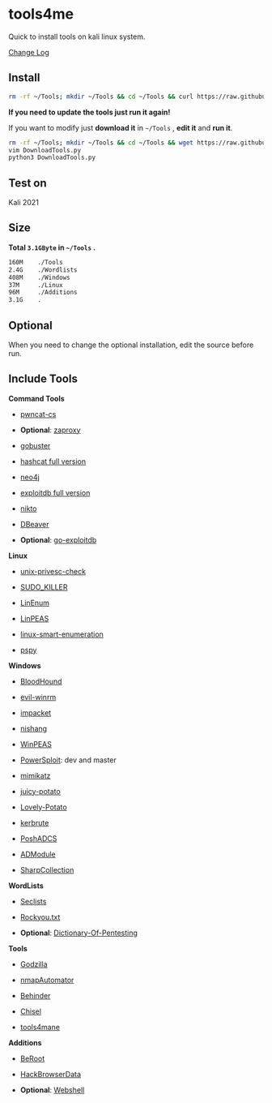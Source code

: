 # tools4me

Quick to install tools on kali linux system.

[Change Log](https://github.com/manesec/tools4me/blob/main/CHANGE.md)

## Install

```bash
rm -rf ~/Tools; mkdir ~/Tools && cd ~/Tools && curl https://raw.githubusercontent.com/manesec/tools4me/main/DownloadTools.py | python3
```

**If you need to update the tools just run it again!**

If you want to modify just **download it** in `~/Tools` , **edit it** and **run it**.

```bash
rm -rf ~/Tools; mkdir ~/Tools && cd ~/Tools && wget https://raw.githubusercontent.com/manesec/tools4me/main/DownloadTools.py
vim DownloadTools.py
python3 DownloadTools.py
```

## Test on

Kali 2021

## Size

**Total `3.1GByte` in `~/Tools` .**

```bash
160M    ./Tools
2.4G    ./Wordlists
408M    ./Windows
37M     ./Linux
96M     ./Additions
3.1G    .
```

## Optional

When you need to change the optional installation, edit the source before run. 

## Include Tools

**Command Tools**

+ [pwncat-cs](https://github.com/calebstewart/pwncat)

+ **Optional**: [zaproxy](https://github.com/zaproxy/zaproxy)

+ [gobuster](https://github.com/OJ/gobuster)

+ [hashcat full version](https://hashcat.net/hashcat/)

+ [neo4j](https://neo4j.com/)

+ [exploitdb full version](https://www.exploit-db.com/)

+ [nikto](https://github.com/sullo/nikto)

+ [DBeaver](https://dbeaver.io/download/)

+ **Optional**: [go-exploitdb](https://github.com/vulsio/go-exploitdb)

**Linux**

+ [unix-privesc-check](https://github.com/pentestmonkey/unix-privesc-check)

+ [SUDO_KILLER](https://github.com/TH3xACE/SUDO_KILLER)

+ [LinEnum](https://github.com/rebootuser/LinEnum)

+ [LinPEAS](https://github.com/carlospolop/PEASS-ng/tree/master/linPEAS)

+ [linux-smart-enumeration](https://github.com/diego-treitos/linux-smart-enumeration)

+ [pspy](https://github.com/DominicBreuker/pspy)

**Windows**

+ [BloodHound](https://github.com/BloodHoundAD/BloodHound)

+ [evil-winrm](https://github.com/Hackplayers/evil-winrm)

+ [impacket](https://github.com/SecureAuthCorp/impacket)

+ [nishang](https://github.com/samratashok/nishang)

+ [WinPEAS](https://github.com/carlospolop/PEASS-ng/tree/master/winPEAS)

+ [PowerSploit](https://github.com/PowerShellMafia/PowerSploit): dev and master

+ [mimikatz](https://github.com/gentilkiwi/mimikatz)

+ [juicy-potato](https://github.com/ohpe/juicy-potato)

+ [Lovely-Potato](https://github.com/TsukiCTF/Lovely-Potato)

+ [kerbrute](https://github.com/TarlogicSecurity/kerbrute)

+ [PoshADCS](https://github.com/cfalta/PoshADCS)

+ [ADModule](https://github.com/samratashok/ADModule)

+ [SharpCollection](https://github.com/Flangvik/SharpCollection)

**WordLists**

+ [Seclists](https://github.com/danielmiessler/SecLists)

+ [Rockyou.txt](https://github.com/brannondorsey/naive-hashcat/releases/download/data/rockyou.txt)

+ **Optional**: [Dictionary-Of-Pentesting](https://github.com/insightglacier/Dictionary-Of-Pentesting)

**Tools**

+ [Godzilla](https://github.com/BeichenDream/Godzilla)

+ [nmapAutomator](https://github.com/21y4d/nmapAutomator)

+ [Behinder](https://github.com/rebeyond/Behinder)

+ [Chisel](https://github.com/jpillora/chisel)

+ [tools4mane](https://github.com/manesec/tools4mane)

**Additions**

+ [BeRoot](https://github.com/AlessandroZ/BeRoot)

+ [HackBrowserData](https://github.com/moonD4rk/HackBrowserData)

+ **Optional**: [Webshell](https://github.com/tennc/webshell)